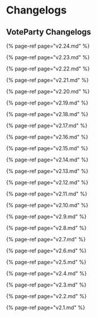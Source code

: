# Changelogs

## VoteParty Changelogs

{% page-ref page="v2.24.md" %}

{% page-ref page="v2.23.md" %}

{% page-ref page="v2.22.md" %}

{% page-ref page="v2.21.md" %}

{% page-ref page="v2.20.md" %}

{% page-ref page="v2.19.md" %}

{% page-ref page="v2.18.md" %}

{% page-ref page="v2.17.md" %}

{% page-ref page="v2.16.md" %}

{% page-ref page="v2.15.md" %}

{% page-ref page="v2.14.md" %}

{% page-ref page="v2.13.md" %}

{% page-ref page="v2.12.md" %}

{% page-ref page="v2.11.md" %}

{% page-ref page="v2.10.md" %}

{% page-ref page="v2.9.md" %}

{% page-ref page="v2.8.md" %}

{% page-ref page="v2.7.md" %}

{% page-ref page="v2.6.md" %}

{% page-ref page="v2.5.md" %}

{% page-ref page="v2.4.md" %}

{% page-ref page="v2.3.md" %}

{% page-ref page="v2.2.md" %}

{% page-ref page="v2.1.md" %}







